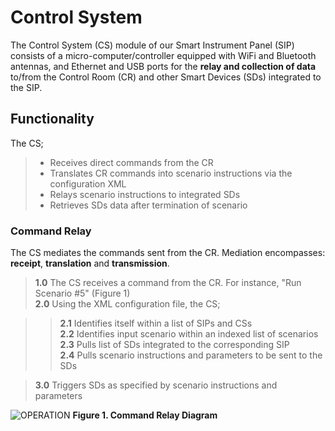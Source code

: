 # Control System
The Control System (CS) module of our Smart Instrument Panel (SIP) consists of a micro-computer/controller equipped with WiFi and Bluetooth antennas, and Ethernet and USB ports for the <b> relay and collection of data </b> to/from the Control Room (CR) and other Smart Devices (SDs) integrated to the SIP.

## Functionality
The CS;
> + Receives direct commands from the CR <br />
> + Translates CR commands into scenario instructions via the configuration XML <br />
> + Relays scenario instructions to integrated SDs <br />
> + Retrieves SDs data after termination of scenario <br />

### Command Relay
The CS mediates the commands sent from the CR. Mediation encompasses: <b>receipt</b>, <b>translation</b> and <b>transmission</b>.<br />
><b>1.0</b> The CS receives a command from the CR. For instance, "Run Scenario #5" (Figure 1) <br />
><b>2.0</b> Using the XML configuration file, the CS; <br />

>><b>2.1</b> Identifies itself within a list of SIPs and CSs <br />
>><b>2.2</b> Identifies input scenario within an indexed list of scenarios <br />
>><b>2.3</b> Pulls list of SDs integrated to the corresponding SIP <br />
>><b>2.4</b> Pulls scenario instructions and parameters to be sent to the SDs <br />

><b>3.0</b> Triggers SDs as specified by scenario instructions and parameters <br />

![OPERATION](https://github.com/pd3d/ControlSystem/blob/master/Documentation/Operation/operation001.png)
<b> Figure 1. Command Relay Diagram </b>
